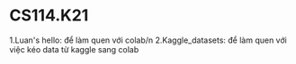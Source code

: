 # CS114.K21
  1.Luan's hello: để làm quen với colab/n
  2.Kaggle_datasets: để làm quen với việc kéo data từ kaggle sang colab 
